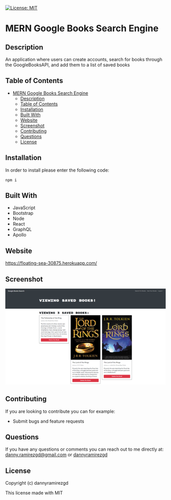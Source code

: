 [![License: MIT](https://img.shields.io/badge/License-MIT-yellow.svg)](https://opensource.org/licenses/MIT)
# MERN Google Books Search Engine

## Description
An application where users can create accounts, search for books through the GoogleBooksAPI, and add them to a list of saved books

## Table of Contents
- [MERN Google Books Search Engine](#mern-google-books-search-engine)
  - [Description](#description)
  - [Table of Contents](#table-of-contents)
  - [Installation](#installation)
  - [Built With](#built-with)
  - [Website](#website)
  - [Screenshot](#screenshot)
  - [Contributing](#contributing)
  - [Questions](#questions)
  - [License](#license)
## Installation
In order to install please enter the following code:
```
npm i
```
## Built With
* JavaScript
* Bootstrap
* Node
* React
* GraphQL
* Apollo


## Website
https://floating-sea-30875.herokuapp.com/

## Screenshot
![screenshot](./client/public/screencap.png)

## Contributing
If you are looking to contribute you can for example: 
* Submit bugs and feature requests


## Questions
If you have any questions or comments you can reach out to me directly at: danny.ramirezgd@gmail.com or [dannyramirezgd](https://github.com/dannyramirezgd)
  
## License
Copyright (c) dannyramirezgd

This license made with MIT

